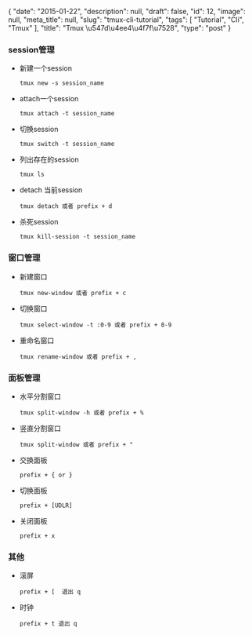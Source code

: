 {
    "date": "2015-01-22",
    "description": null,
    "draft": false,
    "id": 12,
    "image": null,
    "meta_title": null,
    "slug": "tmux-cli-tutorial",
    "tags": [
        "Tutorial",
        "Cli",
        "Tmux"
    ],
    "title": "Tmux \u547d\u4ee4\u4f7f\u7528",
    "type": "post"
}


### session管理

- 新建一个session
	  
	  tmux new -s session_name

- attach一个session
      
      tmux attach -t session_name

- 切换session
	  
	  tmux switch -t session_name

- 列出存在的session
	  
	  tmux ls

- detach 当前session
	
	  tmux detach 或者 prefix + d

- 杀死session
	
	  tmux kill-session -t session_name

### 窗口管理

- 新建窗口
	  
	  tmux new-window 或者 prefix + c

- 切换窗口
	  
	  tmux select-window -t :0-9 或者 prefix + 0-9

- 重命名窗口
	  
	  tmux rename-window 或者 prefix + ,

### 面板管理

- 水平分割窗口
	  
	  tmux split-window -h 或者 prefix + %

- 竖直分割窗口
	 
	  tmux split-window 或者 prefix + "

- 交换面板
	  
	  prefix + { or }

- 切换面板
	  
	  prefix + [UDLR]

- 关闭面板
	  
	  prefix + x

### 其他

- 滚屏
	
	  prefix + [  退出 q

- 时钟
	  
	  prefix + t 退出 q